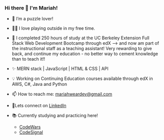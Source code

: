### Hi there 👋 I'm Mariah!

- 🔭 I’m a puzzle lover!
- 🫶🏻 I love playing outside in my free time.


- 🌱 I completed 250 hours of study at the UC Berkeley Extension Full Stack Web Development Bootcamp through edX --> and now am part of the instructional staff as a teaching assistant! Very rewarding to give back, and continue my education - no better way to cement knowledge than to teach it!! 
- ✨ MERN stack | JavaScript | HTML & CSS | API
- 💡 Working on Continuing Education courses available through edX in AWS, C#, Java and Python


- 📫 How to reach me: <mariahweardev@gmail.com>
- 🔹Lets connect on [LinkedIn](https://www.linkedin.com/mwlite/in/mariah-wear-7b1630255)


- 📚 Currently studying and practicing here!
    - [CodeWars](https://www.codewars.com/users/mariahw4)  
    - [CodeSignal](https://app.codesignal.com/profile/mariahw4)
  


